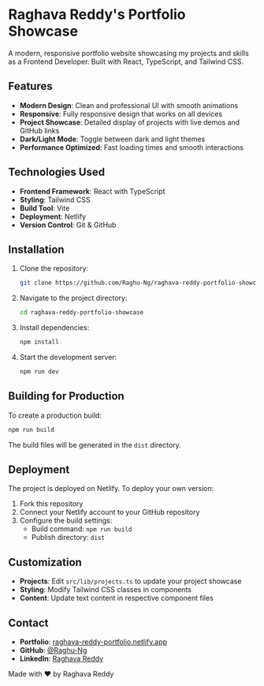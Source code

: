 # Raghava Reddy's Portfolio Showcase

A modern, responsive portfolio website showcasing my projects and skills as a Frontend Developer. Built with React, TypeScript, and Tailwind CSS.


## Features

- **Modern Design**: Clean and professional UI with smooth animations
- **Responsive**: Fully responsive design that works on all devices
- **Project Showcase**: Detailed display of projects with live demos and GitHub links
- **Dark/Light Mode**: Toggle between dark and light themes
- **Performance Optimized**: Fast loading times and smooth interactions

## Technologies Used

- **Frontend Framework**: React with TypeScript
- **Styling**: Tailwind CSS
- **Build Tool**: Vite
- **Deployment**: Netlify
- **Version Control**: Git & GitHub

## Installation

1. Clone the repository:

   ```bash
   git clone https://github.com/Raghu-Ng/raghava-reddy-portfolio-showcase.git
   ```

2. Navigate to the project directory:

   ```bash
   cd raghava-reddy-portfolio-showcase
   ```

3. Install dependencies:

   ```bash
   npm install
   ```

4. Start the development server:

   ```bash
   npm run dev
   ```

## Building for Production

To create a production build:

```bash
npm run build
```

The build files will be generated in the `dist` directory.

## Deployment

The project is deployed on Netlify. To deploy your own version:

1. Fork this repository
2. Connect your Netlify account to your GitHub repository
3. Configure the build settings:
   - Build command: `npm run build`
   - Publish directory: `dist`

## Customization

- **Projects**: Edit `src/lib/projects.ts` to update your project showcase
- **Styling**: Modify Tailwind CSS classes in components
- **Content**: Update text content in respective component files

## Contact

- **Portfolio**: [raghava-reddy-portfolio.netlify.app](https://raghava-reddy-portfolio.netlify.app)
- **GitHub**: [@Raghu-Ng](https://github.com/Raghu-Ng)
- **LinkedIn**: [Raghava Reddy](https://www.linkedin.com/in/raghava-reddy-ng/)


Made with ❤️ by Raghava Reddy
